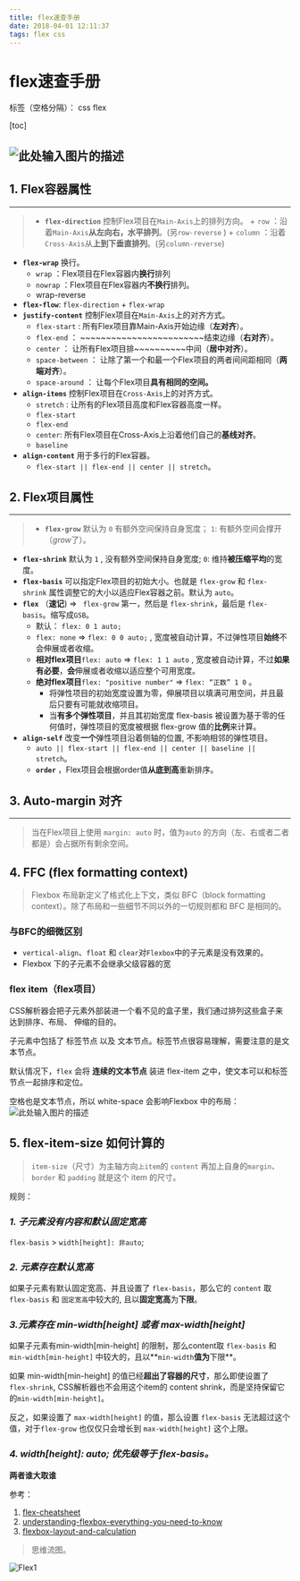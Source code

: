 ```yaml
---
title: flex速查手册
date: 2018-04-01 12:11:37
tags: flex css
---
```


# flex速查手册

标签（空格分隔）： css flex

[toc]

![此处输入图片的描述][1]
---



## **1. Flex容器属性**
------------

>+ **`flex-direction`** 控制Flex项目在`Main-Axis`上的排列方向。
    + `row` ：沿着`Main-Axis`**从左向右，水平排列**。(另`row-reverse` )
    + `column` ：沿着`Cross-Axis`从**上到下垂直排列**。(另`column-reverse`)
+ **`flex-wrap`** 换行。
    + `wrap` ：Flex项目在Flex容器内**换行**排列
    + `nowrap` ：Flex项目在Flex容器内**不换行**排列。
    + wrap-reverse
+ **`flex-flow`**: `flex-direction` + `flex-wrap`
+ **`justify-content`** 控制Flex项目在`Main-Axis`上的对齐方式。
    + `flex-start` : 所有Flex项目靠Main-Axis开始边缘（**左对齐**）。
    + `flex-end` ： ~~~~~~~~~~~~~~~~~~~~~~~~结束边缘（**右对齐**）。
    + `center` ： 让所有Flex项目排~~~~~~~~~~中间（**居中对齐**）。
    + `space-between` ： 让除了第一个和最一个Flex项目的两者间间距相同（**两端对齐**）。
    + `space-around` ： 让每个Flex项目**具有相同的空间。**
+ **`align-items`** 控制Flex项目在`Cross-Axis`上的对齐方式。
    + `stretch` : 让所有的Flex项目高度和Flex容器高度一样。
    + `flex-start` 
    + `flex-end` 
    + `center`: 所有Flex项目在Cross-Axis上沿着他们自己的**基线对齐**。
    + `baseline`
+ **`align-content`** 用于多行的Flex容器。
    + `flex-start || flex-end || center || stretch`。

## **2. Flex项目属性**
------------

> + **`flex-grow`** 默认为 `0` 有额外空间保持自身宽度； `1`: 有额外空间会撑开（*grow*了）。
+ **`flex-shrink`** 默认为 `1` ,  没有额外空间保持自身宽度; `0`: 维持**被压缩平均**的宽度。
+ **`flex-basis`** 可以指定Flex项目的初始大小。也就是 `flex-grow` 和 `flex-shrink` 属性调整它的大小以适应Flex容器之前。默认为 `auto`。
+ **`flex`** （**速记**)  =>  ` flex-grow` 第一，然后是 `flex-shrink`，最后是 `flex-basis`。缩写成`GSB`。
    + 默认： `flex: 0 1 auto;`
    +  `flex: none` => `flex: 0 0 auto;` , 宽度被自动计算，不过弹性项目**始终**不会伸展或者收缩。
    + **相对flex项目**`flex: auto` => `flex: 1 1 auto` , 宽度被自动计算，不过**如果有必要**，**会**伸展或者收缩以适应整个可用宽度。
    + **绝对flex项目**`flex: "positive number"` => `flex: “正数” 1 0` 。             
        + 将弹性项目的初始宽度设置为零，伸展项目以填满可用空间，并且最后只要有可能就收缩项目。
        + 当**有多个弹性项目**，并且其初始宽度 flex-basis 被设置为基于零的任何值时，弹性项目的宽度被根据 flex-grow 值的**比例**来计算。
+ **`align-self`** 改变**一个**弹性项目沿着侧轴的位置, 不影响相邻的弹性项目。
    + `auto || flex-start || flex-end || center || baseline || stretch`。
  + **`order`** ，Flex项目会根据order值**从底到高**重新排序。      
        
## **3. Auto-margin 对齐**
------------------
> 当在Flex项目上使用 `margin: auto` 时，值为`auto` 的方向（左、右或者二者都是）会占据所有剩余空间。

## **4. FFC (flex formatting context)**
> Flexbox 布局新定义了格式化上下文，类似 BFC（block formatting context）。除了布局和一些细节不同以外的一切规则都和 BFC 是相同的。

### **与BFC的细微区别**
+ `vertical-align`、`float` 和 `clear`对`Flexbox`中的子元素是没有效果的。
+ Flexbox 下的子元素不会继承父级容器的宽

### **flex item（flex项目）**
CSS解析器会把子元素外部装进一个看不见的盒子里，我们通过排列这些盒子来达到排序、布局、 伸缩的目的。

子元素中包括了 标签节点 以及 文本节点。标签节点很容易理解，需要注意的是文本节点。

默认情况下，`flex` 会将 **连续的文本节点** 装进 flex-item 之中，使文本可以和标签节点一起排序和定位。

空格也是文本节点，所以 white-space 会影响Flexbox 中的布局：
![此处输入图片的描述][2]

## **5. flex-item-size 如何计算的**

> `item-size`（尺寸）为主轴方向`上item`的 `content` 再加上自身的`margin`、 `border` 和 `padding` 就是这个 item 的尺寸。

规则： 
### *1. 子元素没有内容和默认固定宽高* 
`flex-basis` > `width[height]: 非auto`; 

### *2. 元素存在默认宽高* 
如果子元素有默认固定宽高、并且设置了 `flex-basis`，那么它的 `content` 取 `flex-basis` 和 `固定宽高`中较大的, 且以**固定宽高**为**下限**。

### *3.元素存在 min-width[height] 或者 max-width[height]*
如果子元素有min-width[min-height] 的限制，那么content取 `flex-basis` 和 `min-width[min-height]` 中较大的，且以**`min-width`**值为**下限**。

如果 min-width[min-height] 的值已经**超出了容器的尺寸**，那么即使设置了 `flex-shrink`, CSS解析器也不会用这个item的 content shrink，而是坚持保留它的`min-width[min-height]`。

反之，如果设置了 `max-width[height]` 的值，那么设置 `flex-basis` 无法超过这个值，对于`flex-grow` 也仅仅只会增长到 `max-width[height]` 这个上限。

### *4. width[height]: auto; 优先级等于 flex-basis。*
**两者谁大取谁**




参考：
 
1. [flex-cheatsheet][3]
1. [understanding-flexbox-everything-you-need-to-know][4]
1. [flexbox-layout-and-calculation][5]


> 思维流图。

![Flex1][6]


  [1]: https://www.w3cplus.com/sites/default/files/blogs/2017/1703/flexbox1.png
  [2]: https://www.w3cplus.com/sites/default/files/blogs/2017/1703/flexbox3.png
  [3]: https://yoksel.github.io/flex-cheatsheet/#display
  [4]: https://www.w3cplus.com/css3/understanding-flexbox-everything-you-need-to-know.html
  [5]: https://www.w3cplus.com/css3/flexbox-layout-and-calculation.html?from=groupmessage
  [6]: http://static.zybuluo.com/gao1994/sr8vhlxwou6jg36pk55jjwvi/flexboxsheet.png